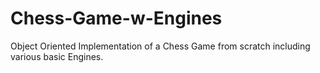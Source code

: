 # Chess-Game-w-Engines
Object Oriented Implementation of a Chess Game from scratch including various basic Engines.
